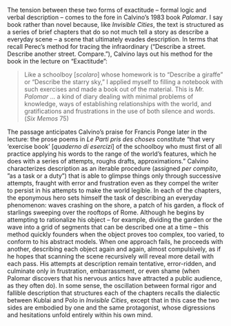 The tension between these two forms of exactitude – formal logic and verbal description – comes to the fore in Calvino’s 1983 book *Palomar*. I say book rather than novel because, like *Invisible Cities*, the text is structured as a series of brief chapters that do so not much tell a story as describe a everyday scene – a scene that ultimately evades description. In terms that recall Perec’s method for tracing the infraordinary (“Describe a street. Describe another street. Compare.”), Calvino lays out his method for the book in the lecture on “Exactitude”:

> Like a schoolboy \[*scolaro*] whose homework is to “Describe a giraffe” or “Describe the starry sky,” I applied myself to filling a notebook with such exercises and made a book out of the material. This is *Mr. Palomar* ... a kind of diary dealing with minimal problems of knowledge, ways of establishing relationships with the world, and gratifications and frustrations in the use of both silence and words. (*Six Memos* 75)

The passage anticipates Calvino’s praise for Francis Ponge later in the lecture: the prose poems in *Le Parti pris des choses* constitute “that very ‘exercise book’ [*quaderno di esercizi*] of the schoolboy who must first of all practice applying his words to the range of the world’s features, which he does with a series of attempts, roughs drafts, approximations.” Calvino characterizes description as an iterable procedure (assigned *per compito*, ”as a task or a duty”) that is able to glimpse things only through successive attempts, fraught with error and frustration even as they compel the writer to persist in his attempts to make the world legible. In each of the chapters, the eponymous hero sets himself the task of describing an everyday phenomenon: waves crashing on the shore, a patch of his garden, a flock of starlings sweeping over the rooftops of Rome. Although he begins by attempting to rationalize his object – for example, dividing the garden or the wave into a grid of segments that can be described one at a time – this method quickly founders when the object proves too complex, too varied, to conform to his abstract models. When one approach fails, he proceeds with another, describing each object again and again, almost compulsively, as if he hopes that scanning the scene recursively will reveal more detail with each pass. His attempts at description remain tentative, error-ridden, and culminate only in frustration, embarrassment, or even shame (when Palomar discovers that his nervous antics have attracted a public audience, as they often do). In some sense, the oscillation between formal rigor and fallible description that structures each of the chapters recalls the dialectic between Kublai and Polo in *Invisible Cities*, except that in this case the two sides are embodied by one and the same protagonist, whose digressions and hesitations unfold entirely within his own mind.